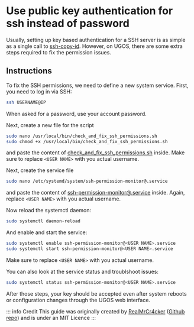 # Use public key authentication for ssh instead of password

Usually, setting up key based authentication for a SSH server is as simple as a single call to [ssh-copy-id](https://manpages.debian.org/bookworm/openssh-client/ssh-copy-id.1.en.html). However, on UGOS, there are some extra steps required to fix the permission issues.

## Instructions

To fix the SSH permissions, we need to define a new system service. First, you need to log in via SSH:

```sh
ssh USERNAME@IP
```

When asked for a password, use your account password.

Next, create a new file for the script

```sh
sudo nano /usr/local/bin/check_and_fix_ssh_permissions.sh
sudo chmod +x /usr/local/bin/check_and_fix_ssh_permissions.sh
```

and paste the content of [check_and_fix_ssh_permissions.sh](https://raw.githubusercontent.com/UGREEN-NASync/community-guide/refs/heads/main/docs/ugos/tweak/ssh_public_key/check_and_fix_ssh_permissions.sh) inside. Make sure to replace `<USER NAME>` with you actual username.

Next, create the service file

```sh
sudo nano /etc/systemd/system/ssh-permission-monitor@.service 
```

and paste the content of [ssh-permission-monitor@.service](https://github.com/UGREEN-NASync/community-guide/blob/main/docs/ugos/tweak/ssh_public_key/ssh-permission-monitor@.service) inside. Again, replace `<USER NAME>` with you actual username.

Now reload the systemctl daemon:

```sh
sudo systemctl daemon-reload
```

And enable and start the service:

```sh
sudo systemctl enable ssh-permission-monitor@<USER NAME>.service
sudo systemctl start ssh-permission-monitor@<USER NAME>.service
```
Make sure to replace `<USER NAME>` with you actual username.

You can also look at the service status and troublshoot issues:

```sh
sudo systemctl status ssh-permission-monitor@<USER NAME>.service
```

After those steps, your key should be accepted even after system reboots or configuration changes through the UGOS web interface.

::: info Credit
This guide was originally created by [RealMrCr4cker](https://www.reddit.com/user/RealMrCr4cker/) ([Github repo](https://github.com/ln-12/UGOS_scripts/)) and is under an MIT Licence
:::